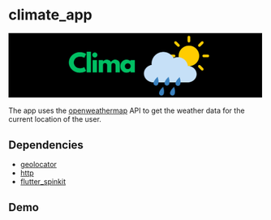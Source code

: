 # climate_app

<img src="./readme_assets/Clima.png"  width="500"/>

The app uses the [openweathermap](https://openweathermap.org/) API to get the weather data for the current location of the user.

## Dependencies

- <a href="https://pub.dev/packages/geolocator" target="_blank">geolocator</a>
- <a href="https://pub.dev/packages/http" target="_blank">http</a>
- <a href="https://pub.dev/packages/flutter_spinkit" target="_blank">flutter_spinkit</a>

## Demo
